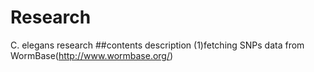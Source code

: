 # Research
C. elegans research
##contents description
(1)fetching SNPs data from WormBase(http://www.wormbase.org/)
